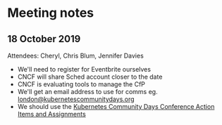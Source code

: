 # Meeting notes

## 18 October 2019
Attendees: Cheryl, Chris Blum, Jennifer Davies

* We'll need to register for Eventbrite ourselves
* CNCF will share Sched account closer to the date
* CNCF is evaluating tools to manage the CfP
* We'll get an email address to use for comms eg. london@kubernetescommunitydays.org
* We should use the
[Kubernetes Community Days Conference Action Items and Assignments](https://docs.google.com/spreadsheets/d/1bvCiyyDut1seSnBE6pzVevcJkXLeWbxbncvhFsyY8PI/edit#gid=0)
